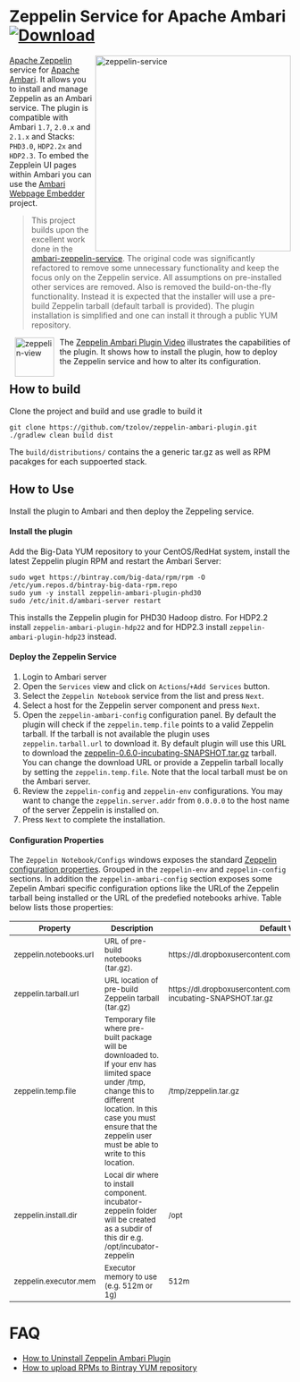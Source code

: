 # Zeppelin Service for Apache Ambari [ ![Download](https://api.bintray.com/packages/big-data/rpm/zeppelin-ambari-plugin/images/download.svg) ](https://bintray.com/big-data/rpm/zeppelin-ambari-plugin/_latestVersion)

<img align="right" src="https://github.com/tzolov/zeppelin-ambari-plugin/blob/master/doc/images/ZeppelinAmbariService.png" alt="zeppelin-service" width="350"></img>
[Apache Zeppelin](https://zeppelin.incubator.apache.org/) service for [Apache Ambari](https://ambari.apache.org/). It allows you to install and manage Zeppelin as an Ambari service. The plugin is compatible with Ambari `1.7`, `2.0.x` and `2.1.x` and Stacks: `PHD3.0`, `HDP2.2x` and `HDP2.3`.
To embed the Zepplein UI pages within Ambari you can use the [Ambari Webpage Embedder](https://github.com/tzolov/ambari-webpage-embedder-view) project.

> This project builds upon the excellent work done in the [ambari-zeppelin-service](https://github.com/hortonworks-gallery/ambari-zeppelin-service). The original code was significantly refactored to remove some unnecessary functionality and keep the focus only on the Zeppelin service. All assumptions on pre-installed other services are removed. Also is removed the build-on-the-fly functionality. Instead it is expected that the installer will use a pre-build Zeppelin tarball (default tarball is provided). The plugin installation is simplified and one can install it through a public YUM repository. 

[<img align="left" src="http://img.youtube.com/vi/BrFWXLAVOa4/3.jpg" alt="zeppelin-view" hspace="10" width="70"></img>](https://www.youtube.com/watch?v=BrFWXLAVOa4)
The [Zeppelin Ambari Plugin Video](https://www.youtube.com/watch?v=BrFWXLAVOa4) illustrates the capabilities of the plugin. It shows how to install the plugin, how to deploy the Zeppelin service and how to alter its configuration.

## How to build
Clone the project and build and use gradle to build it
```
git clone https://github.com/tzolov/zeppelin-ambari-plugin.git
./gradlew clean build dist
```
The `build/distributions/` contains the a generic tar.gz as well as RPM pacakges for each suppoerted stack. 

## How to Use 
Install the plugin to Ambari and then deploy the Zeppeling service.
#### Install the plugin
Add the Big-Data YUM repository to your CentOS/RedHat system, install the latest Zeppelin plugin RPM and restart the Ambari Server: 
```
sudo wget https://bintray.com/big-data/rpm/rpm -O /etc/yum.repos.d/bintray-big-data-rpm.repo
sudo yum -y install zeppelin-ambari-plugin-phd30
sudo /etc/init.d/ambari-server restart
```
This installs the Zeppelin plugin for PHD30 Hadoop distro. For HDP2.2 install `zeppelin-ambari-plugin-hdp22` and for HDP2.3 install `zeppelin-ambari-plugin-hdp23` instead.

#### Deploy the Zeppelin Service
1. Login to Ambari server
2. Open the `Services` view and click on `Actions`/`+Add Services` button.
3. Select the `Zeppelin Notebook` service from the list and press `Next`.
4. Select a host for the Zeppelin server component and press `Next`.
5. Open the `zeppelin-ambari-config` configuration panel. By default the plugin will check if the `zeppelin.temp.file` points to a valid Zeppelin tarball. If the tarball is not available the plugin uses `zeppelin.tarball.url` to download it. By default plugin will use this URL to download the [zeppelin-0.6.0-incubating-SNAPSHOT.tar.gz](https://dl.dropboxusercontent.com/u/79241625/zeppelin-0.6.0-incubating-SNAPSHOT.tar.gz) tarball. You can change the download URL or provide a Zeppelin tarball locally by setting the `zeppelin.temp.file`. Note that the local tarball must be on the Ambari server.
6. Review the `zeppelin-config` and `zeppelin-env` configurations. You may want to change the `zeppelin.server.addr` from `0.0.0.0` to the host name of the server Zeppelin is installed on.
7. Press `Next` to complete the installation. 

#### Configuration Properties
The `Zeppelin Notebook/Configs` windows exposes the standard [Zeppelin configuration properties](https://github.com/apache/incubator-zeppelin/blob/gh-pages/docs/install/install.md#configure). Grouped in the `zeppelin-env` and `zeppelin-config` sections. 
In addition the `zeppelin-ambari-config` section exposes some Zepelin Ambari specific configuration options like the URLof the Zeppelin tarball being installed or the URL of the predefied notebooks arhive. Table below lists those properties:

<table>
	<thead>
		<tr>
			<th><sub>Property</sub></th>
			<th><sub>Description</sub></th>
			<th><sub>Default Value</sub></th>
		</tr>
	</thead>
	<tbody>
		<tr>
			<td><sub>zeppelin.notebooks.url</sub></td>
			<td><sub>URL of pre-build notebooks (tar.gz).</sub></td>
			<td><sub>https://dl.dropboxusercontent.com/u/79241625/notebooks.tar.gz</sub></td>
		</tr>
		<tr>
			<td><sub>zeppelin.tarball.url</sub></td>
			<td><sub>URL location of pre-build Zeppelin tarball (tar.gz)</sub></td>
			<td><sub>https://dl.dropboxusercontent.com/u/79241625/zeppelin-0.6.0-incubating-SNAPSHOT.tar.gz</sub></td>
		</tr>
		<tr>
			<td><sub>zeppelin.temp.file</sub></td>
			<td><sub>Temporary file where pre-built package will be downloaded to. If your env has limited space under /tmp, change this to different location. In this case you must ensure that the zeppelin user must be able to write to this location.</sub></td>
			<td><sub>/tmp/zeppelin.tar.gz</sub></td>
		</tr>
		<tr>
			<td><sub>zeppelin.install.dir</sub></td>
			<td><sub>Local dir where to install component. incubator-zeppelin folder will be created as a subdir of this dir e.g. /opt/incubator-zeppelin</sub></td>
			<td><sub>/opt</sub></td>
		</tr>
		<tr>
			<td><sub>zeppelin.executor.mem</sub></td>
			<td><sub>Executor memory to use (e.g. 512m or 1g)</sub></td>
			<td><sub>512m</sub></td>
		</tr>
	</tbody>	  	
</table>

# FAQ
* [How to Uninstall Zeppelin Ambari Plugin](doc/UNINSTALL.md)
* [How to upload RPMs to Bintray YUM repository](doc/RPM_YUM_BINTRAY.md)


